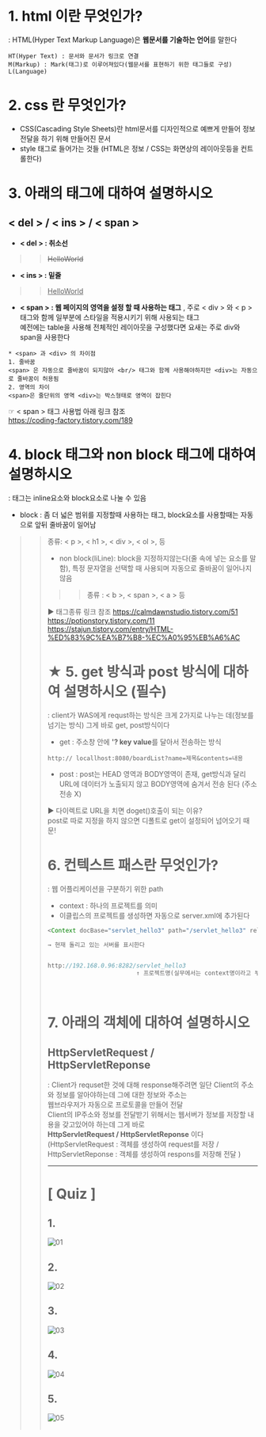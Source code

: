 # 1. html 이란 무엇인가?
: HTML(Hyper Text Markup Language)은 **웹문서를 기술하는 언어**를 말한다 
```
HT(Hyper Text) : 문서와 문서가 링크로 연결
M(Markup) : Mark(태그)로 이루어져있다(웹문서를 표현하기 위한 태그들로 구성)
L(Language)
```

# 2. css 란 무엇인가?
- CSS(Cascading Style Sheets)란 html문서를 디자인적으로 예쁘게 만들어 정보 전달을 하기 위해 만들어진 문서 
- style 태그로 들어가는 것들 (HTML은 정보 / CSS는 화면상의 레이아웃등을 컨트롤한다)

# 3. 아래의 태그에 대하여 설명하시오
## < del > / < ins > / < span >
- **< del > : 취소선** <br>
>> <del> HelloWorld
- **< ins > : 밑줄** <br>
>> <ins> HelloWorld
- **< span > :  웹 페이지의 영역을 설정 할 때 사용하는 태그** , 주로 < div > 와 < p > 태그와 함께 일부분에 스타일을 적용시키기 위해 사용되는 태그 <br> 예전에는 table을 사용해 전체적인 레이아웃을 구성했다면 요새는 주로 div와 span을 사용한다
```
* <span> 과 <div> 의 차이점
1. 줄바꿈
<span> 은 자동으로 줄바꿈이 되지않아 <br/> 태그와 함께 사용해야하지만 <div>는 자동으로 줄바꿈이 허용됨
2. 영역의 차이
<span>은 줄단위의 영역 <div>는 박스형태로 영역이 잡힌다
```
 
 ☞ < span > 태그 사용법 아래 링크 참조 <br>
 https://coding-factory.tistory.com/189
<br>

# 4. block 태그와 non block 태그에 대하여 설명하시오
: 태그는 inline요소와 block요소로 나눌 수 있음 

- block : 좀 더 넓은 범위를 지정할때 사용하는 태그, block요소를 사용할때는 자동으로 앞뒤 줄바꿈이 일어남
 >> 종류: < p >, < h1 >, < div >, < ol >, <table> 등 <br>
 
- non block(liLine): block을 지정하지않는다(줄 속에 넣는 요소를 말함), 특정 문자열을 선택할 때 사용되며 자동으로 줄바꿈이 일어나지 않음
 >> 종류 : < b >, < span >, < a > 등 

▶ 태그종류 링크 참조
https://calmdawnstudio.tistory.com/51
https://potionstory.tistory.com/11
https://stajun.tistory.com/entry/HTML-%ED%83%9C%EA%B7%B8-%EC%A0%95%EB%A6%AC
<br>


# ★ 5. get 방식과 post 방식에 대하여 설명하시오 (필수)
: client가 WAS에게 requst하는 방식은 크게 2가지로 나누는 데(정보를 넘기는 방식) 그게 바로 get, post방식이다
- get : 주소창 안에 **'? key value**를 달아서 전송하는 방식
```
http:// locallhost:8080/boardList?name=제목&contents=내용
```

- post : post는 HEAD 영역과 BODY영역이 존재, get방식과 달리 URL에 데이터가 노출되지 않고 BODY영역에 숨겨서 전송 된다 (주소 전송 X)

▶ 다이렉트로 URL을 치면 doget()호출이 되는 이유? <br>
post로 따로 지정을 하지 않으면 디폴트로 get이 설정되어 넘어오기 때문!
<br>

# 6. 컨텍스트 패스란 무엇인가?
: 웹 어플리케이션을 구분하기 위한 path
- context : 하나의 프로젝트를 의미 
- 이클립스의 프로젝트를 생성하면 자동으로 server.xml에 추가된다
```java
<Context docBase="servlet_hello3" path="/servlet_hello3" reloadable="true" source="org.eclipse.jst.jee.server:servlet_hello3"/></Host>

→ 현재 돌리고 있는 서버를 표시한다 


http://192.168.0.96:8282/servlet_hello3
                         ↑ 프로젝트명(실무에서는 context명이라고 부른다)
```
<br>

# 7. 아래의 객체에 대하여 설명하시오
## HttpServletRequest / HttpServletReponse
: Client가 requset한 것에 대해 response해주려면 일단 Client의 주소와 정보를 알아야하는데 그에 대한 정보와 주소는 <br> 웹브라우저가 자동으로 프로토콜을 만들어 전달 <br> 
Client의 IP주소와 정보를 전달받기 위해서는 웹서버가 정보를 저장할 내용을 갖고있어야 하는데 그게 바로 <br> **HttpServletRequest / HttpServletReponse** 이다 (HttpServletRequest : 객체를 생성하여 request를 저장 / HttpServletReponse : 객체를 생성하여 respons를 저장해 전달 )

---
# **[ Quiz ]**
## 1. 
![01](https://user-images.githubusercontent.com/74290204/103205879-ea706800-493d-11eb-8161-b33b445ecea0.PNG)


## 2. 
![02](https://user-images.githubusercontent.com/74290204/103205892-f5c39380-493d-11eb-8ea7-bcbe5af43097.PNG)


## 3. 
![03](https://user-images.githubusercontent.com/74290204/103205910-ff4cfb80-493d-11eb-8126-eb4afa0e7f59.PNG)


## 4. 
![04](https://user-images.githubusercontent.com/74290204/103205917-0247ec00-493e-11eb-95b6-afb332640c09.PNG)


## 5.
![05](https://user-images.githubusercontent.com/74290204/103205919-02e08280-493e-11eb-9d38-a601439e6a62.PNG)
